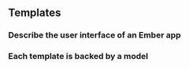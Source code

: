 ## Templates

### Describe the user interface of an Ember app
### Each template is backed by a model
